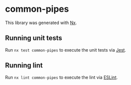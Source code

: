 # common-pipes

This library was generated with [Nx](https://nx.dev).

## Running unit tests

Run `nx test common-pipes` to execute the unit tests via [Jest](https://jestjs.io).

## Running lint

Run `nx lint common-pipes` to execute the lint via [ESLint](https://eslint.org/).
